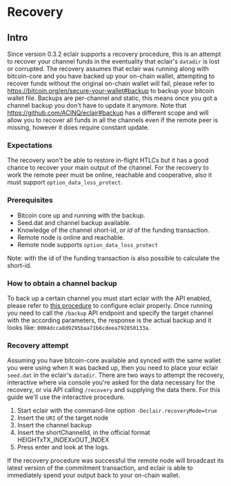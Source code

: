 # Recovery

## Intro

Since version 0.3.2 eclair supports a recovery procedure, this is an attempt to recover your channel
funds in the eventuality that eclair's `datadir` is lost or corrupted. The recovery assumes that eclair was running 
along with bitcoin-core and you have backed up your on-chain wallet, attempting to recover funds without the original
on-chain wallet will fail, please refer to https://bitcoin.org/en/secure-your-wallet#backup to backup your bitcoin 
wallet file. Backups are per-channel and static, this means once you got a channel backup you don't have to update 
it anymore. Note that https://github.com/ACINQ/eclair#backup has a different scope and will allow you to recover all
funds in all the channels even if the remote peer is missing, however it does require constant update.


### Expectations

The recovery won't be able to restore in-flight HTLCs but it has a good chance to recover your main output of the channel.
For the recovery to work the remote peer must be online, reachable and cooperative, also it must support `option_data_loss_protect`.


### Prerequisites

- Bitcoin core up and running with the backup.
- Seed.dat and channel backup available.
- Knowledge of the channel short-id, or *id* of the funding transaction.
- Remote node is online and reachable.
- Remote node supports `option_data_loss_protect`

Note: with the id of the funding transaction is also possible to calculate the short-id.

### How to obtain a channel backup

To back up a certain channel you must start eclair with the API enabled, please refer to [this procedure](https://github.com/ACINQ/eclair#configuring-eclair) 
to configure eclair properly. Once running you need to call the `/backup` API endpoint and specify the target channel
with the according parameters, the response is the actual backup and it looks like: `0004dcca8d9295baa71b6cdeea792850133a`. 


### Recovery attempt

Assuming you have bitcoin-core available and synced with the same wallet you were using when it was backed up, then 
you need to place your eclair `seed.dat` in the eclair's `datadir`. There are two ways to attempt the recovery, interactive
where via console you're asked for the data necessary for the recovery, or via API calling `/recovery` and supplying the data
there. For this guide we'll use the interactive procedure.


1. Start eclair with the command-line option `-Declair.recoveryMode=true`
2. Insert the `URI` of the target node
3. Insert the channel backup
4. Insert the shortChannelId, in the official format HEIGHTxTX_INDEXxOUT_INDEX
5. Press enter and look at the logs.

If the recovery procedure was successful the remote node will broadcast its latest version of the commitment transaction,
and eclair is able to immediately spend your output back to your on-chain wallet.
